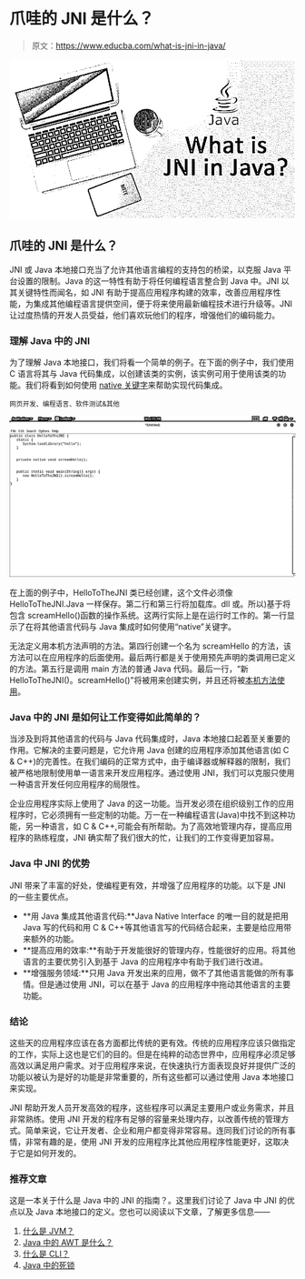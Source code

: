 # 爪哇的 JNI 是什么？

> 原文：<https://www.educba.com/what-is-jni-in-java/>

![what is jni in java?](img/4e2a41c0f9ba76e67a1818f94438ffc1.png)



## 爪哇的 JNI 是什么？

JNI 或 Java 本地接口充当了允许其他语言编程的支持包的桥梁，以克服 Java 平台设置的限制。Java 的这一特性有助于将任何编程语言整合到 Java 中。JNI 以其关键特性而闻名，如 JNI 有助于提高应用程序构建的效率，改善应用程序性能，为集成其他编程语言提供空间，便于将来使用最新编程技术进行升级等。JNI 让过度热情的开发人员受益，他们喜欢玩他们的程序，增强他们的编码能力。

### 理解 Java 中的 JNI

为了理解 Java 本地接口，我们将看一个简单的例子。在下面的例子中，我们使用 C 语言将其与 Java 代码集成，以创建该类的实例，该实例可用于使用该类的功能。我们将看到如何使用 [native 关键字](https://www.educba.com/native-keyword-in-java/)来帮助实现代码集成。

<small>网页开发、编程语言、软件测试&其他</small>

![JNI in Java](img/99e1adffb42734d3b710d9d01ffe91e8.png)



在上面的例子中，HelloToTheJNI 类已经创建，这个文件必须像 HelloToTheJNI.Java 一样保存。第二行和第三行将加载库。dll 或。所以)基于将包含 screamHello()函数的操作系统。这两行实际上是在运行时工作的。第一行显示了在将其他语言代码与 Java 集成时如何使用“native”关键字。

无法定义用本机方法声明的方法。第四行创建一个名为 screamHello 的方法，该方法可以在应用程序的后面使用。最后两行都是关于使用预先声明的类调用已定义的方法。第五行是调用 main 方法的普通 Java 代码。最后一行，“新 HelloToTheJNI()。screamHello()"将被用来创建实例，并且还将被[本机方法使用](https://www.educba.com/native-methods-in-java/)。

### Java 中的 JNI 是如何让工作变得如此简单的？

当涉及到将其他语言的代码与 Java 代码集成时，Java 本地接口起着至关重要的作用。它解决的主要问题是，它允许用 Java 创建的应用程序添加其他语言(如 C & C++)的完善性。在我们编码的正常方式中，由于编译器或解释器的限制，我们被严格地限制使用单一语言来开发应用程序。通过使用 JNI，我们可以克服只使用一种语言开发任何应用程序的局限性。

企业应用程序实际上使用了 Java 的这一功能。当开发必须在组织级别工作的应用程序时，它必须拥有一些定制的功能。万一在一种编程语言(Java)中找不到这种功能，另一种语言，如 C & C++,可能会有所帮助。为了高效地管理内存，提高应用程序的熟练程度，JNI 确实帮了我们很大的忙，让我们的工作变得更加容易。

### Java 中 JNI 的优势

JNI 带来了丰富的好处，使编程更有效，并增强了应用程序的功能。以下是 JNI 的一些主要优点。

*   **用 Java 集成其他语言代码:**Java Native Interface 的唯一目的就是把用 Java 写的代码和用 C & C++等其他语言写的代码结合起来，主要是给应用带来额外的功能。
*   **提高应用的效率:**有助于开发能很好的管理内存，性能很好的应用。将其他语言的主要优势引入到基于 Java 的应用程序中有助于我们进行改进。
*   **增强服务领域:**只用 Java 开发出来的应用，做不了其他语言能做的所有事情。但是通过使用 JNI，可以在基于 Java 的应用程序中拖动其他语言的主要功能。

### 结论

这些天的应用程序应该在各方面都比传统的更有效。传统的应用程序应该只做指定的工作，实际上这也是它们的目的。但是在纯粹的动态世界中，应用程序必须足够高效以满足用户需求。对于应用程序来说，在快速执行方面表现良好并提供广泛的功能以被认为是好的功能是非常重要的，所有这些都可以通过使用 Java 本地接口来实现。

JNI 帮助开发人员开发高效的程序，这些程序可以满足主要用户或业务需求，并且非常熟练。使用 JNI 开发的程序有足够的容量来处理内存，以改善传统的管理方式。简单来说，它让开发者、企业和用户都变得非常容易。连同我们讨论的所有事情，非常有趣的是，使用 JNI 开发的应用程序比其他应用程序性能更好，这取决于它是如何开发的。

### 推荐文章

这是一本关于什么是 Java 中的 JNI 的指南？。这里我们讨论了 Java 中 JNI 的优点以及 Java 本地接口的定义。您也可以阅读以下文章，了解更多信息——

1.  [什么是 JVM？](https://www.educba.com/what-is-jvm/)
2.  [Java 中的 AWT 是什么？](https://www.educba.com/what-is-awt-in-java/)
3.  [什么是 CLI？](https://www.educba.com/what-is-cli/)
4.  [Java 中的死锁](https://www.educba.com/deadlock-in-java/)





